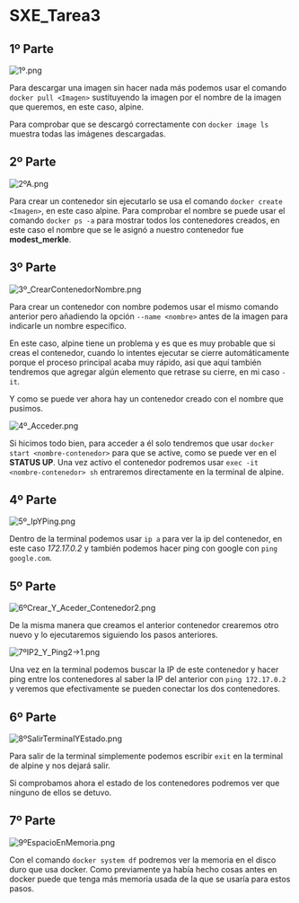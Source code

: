 # SXE_Tarea3

## 1º Parte

![1º.png](SXE_Fotos_03/1º.png)

Para descargar una imagen sin hacer nada más podemos usar el comando `docker pull <Imagen>`
sustituyendo la imagen por el nombre de la imagen que queremos, en este caso, alpine.

Para comprobar que se descargó correctamente con `docker image ls` muestra todas las imágenes descargadas.

## 2º Parte

![2ºA.png](SXE_Fotos_03/2ºA.png)

Para crear un contenedor sin ejecutarlo se usa el comando `docker create <Imagen>`, en este caso alpine.
Para comprobar el nombre se puede usar el comando `docker ps -a` para mostrar todos los contenedores
creados, en este caso el nombre que se le asignó a nuestro contenedor fue **modest_merkle**.

## 3º Parte
![3º_CrearContenedorNombre.png](SXE_Fotos_03/3º_CrearContenedorNombre.png)

Para crear un contenedor con nombre podemos usar el mismo comando anterior pero añadiendo la opción `--name <nombre>`
antes de la imagen para indicarle un nombre específico. 

En este caso, alpine tiene un problema y es que es muy probable
que si creas el contenedor, cuando lo intentes ejecutar se cierre automáticamente porque el proceso principal acaba muy rápido,
asi que aquí también tendremos que agregar algún elemento que retrase su cierre, en mi caso `-it`.

Y como se puede ver ahora hay un contenedor creado con el nombre que pusimos.

![4º_Acceder.png](SXE_Fotos_03/4º_Acceder.png)

Si hicimos todo bien, para acceder a él solo tendremos que usar `docker start <nombre-contenedor>` para que se active, como se puede ver en el **STATUS UP**. Una vez activo el contenedor
podremos usar `exec -it <nombre-contenedor> sh` entraremos directamente en la terminal de alpine.

## 4º Parte
![5º_IpYPing.png](SXE_Fotos_03/5º_IpYPing.png)

Dentro de la terminal podemos usar `ip a` para ver la ip del contenedor, en este caso *172.17.0.2* y también
podemos hacer ping con google con `ping google.com`.

## 5º Parte

![6ºCrear_Y_Aceder_Contenedor2.png](SXE_Fotos_03/6ºCrear_Y_Aceder_Contenedor2.png)

De la misma manera que creamos el anterior contenedor crearemos otro nuevo y lo ejecutaremos siguiendo los pasos anteriores.

![7ºIP2_Y_Ping2->1.png](SXE_Fotos_03/7ºIP2_Y_Ping2_1.png)

Una vez en la terminal podemos buscar la IP de este contenedor y hacer ping entre los contenedores al saber la IP del anterior
con `ping 172.17.0.2` y veremos que efectivamente se pueden conectar los dos contenedores.

## 6º Parte

![8ºSalirTerminalYEstado.png](SXE_Fotos_03/8ºSalirTerminalYEstado.png)

Para salir de la terminal simplemente podemos escribir `exit` en la terminal de alpine y nos dejará salir.

Si comprobamos ahora el estado de los contenedores podremos ver que ninguno de ellos se detuvo.

## 7º Parte

![9ºEspacioEnMemoria.png](SXE_Fotos_03/9ºEspacioEnMemoria.png)

Con el comando `docker system df` podremos ver la memoria en el disco duro que usa docker.
Como previamente ya había hecho cosas antes en docker puede que tenga más memoria usada de la que se usaría para estos pasos.
